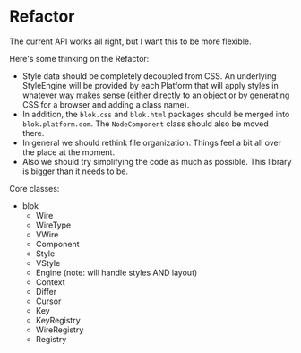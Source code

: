 Refactor
========

The current API works all right, but I want this to be more flexible.

Here's some thinking on the Refactor:

- Style data should be completely decoupled from CSS. An underlying StyleEngine will be provided by each Platform that will apply styles in whatever way makes sense (either directly to an object or by generating CSS for a browser and adding a class name).
- In addition, the `blok.css` and `blok.html` packages should be merged into `blok.platform.dom`. The `NodeComponent` class should also be moved there.
- In general we should rethink file organization. Things feel a bit all over the place at the moment.
- Also we should try simplifying the code as much as possible. This library is bigger than it needs to be. 

Core classes:
- blok
  - Wire
  - WireType
  - VWire
  - Component
  - Style
  - VStyle
  - Engine (note: will handle styles AND layout)
  - Context
  - Differ
  - Cursor
  - Key
  - KeyRegistry
  - WireRegistry
  - Registry
